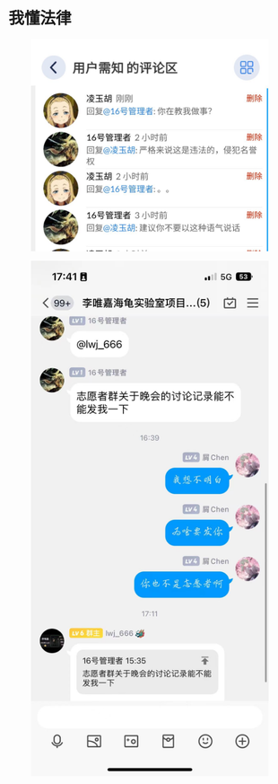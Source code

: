 # 我懂法律



<figure><img src="../../.gitbook/assets/DA(DU3Y}%L[{UGX~XOI(B9Q.jpg" alt=""><figcaption></figcaption></figure>

<figure><img src="../../.gitbook/assets/88fd5e8a1e0a3922417aa4305b5a1e7.jpg" alt=""><figcaption></figcaption></figure>

